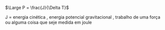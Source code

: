 $\Large P = \frac{J}{\Delta T}$

J = energia cinética , energia potencial gravitacional , trabalho de uma força ou alguma coisa que seje medida em joule
